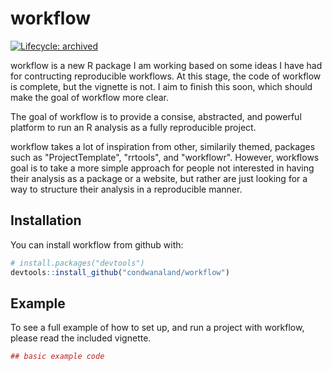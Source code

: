 # workflow

<!-- badges: start -->
[![Lifecycle: archived](https://img.shields.io/badge/lifecycle-archived-red.svg)](https://www.tidyverse.org/lifecycle/#archived)
<!-- badges: end -->

workflow is a new R package I am working based on some ideas I have had for contructing reproducible workflows. At this stage, the code of workflow is complete, but the vignette is not. I aim to finish this soon, which should make the goal of workflow more clear.

The goal of workflow is to provide a consise, abstracted, and powerful platform to run an R analysis as a fully reproducible project.

workflow takes a lot of inspiration from other, similarily themed, packages such as "ProjectTemplate", "rrtools", and "workflowr". However, workflows goal is to take a more simple approach for people not interested in having their analysis as a package or a website, but rather are just looking for a way to structure their analysis in a reproducible manner. 

## Installation

You can install workflow from github with:


``` r
# install.packages("devtools")
devtools::install_github("condwanaland/workflow")
```

## Example

To see a full example of how to set up, and run a project with workflow, please read the included vignette.

``` r
## basic example code
```
